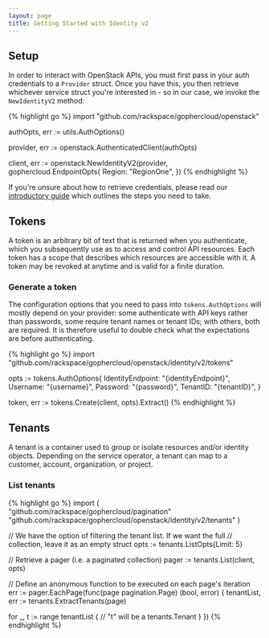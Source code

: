 ```yaml
---
layout: page
title: Getting Started with Identity v2
---
```


## Setup

In order to interact with OpenStack APIs, you must first pass in your auth
credentials to a `Provider` struct. Once you have this, you then retrieve
whichever service struct you're interested in - so in our case, we invoke the
`NewIdentityV2` method:

{% highlight go %}
import "github.com/rackspace/gophercloud/openstack"

authOpts, err := utils.AuthOptions()

provider, err := openstack.AuthenticatedClient(authOpts)

client, err := openstack.NewIdentityV2(provider, gophercloud.EndpointOpts{
  Region: "RegionOne",
})
{% endhighlight %}

If you're unsure about how to retrieve credentials, please read our [introductory
guide](/docs) which outlines the steps you need to take.

## Tokens

A token is an arbitrary bit of text that is returned when you authenticate,
which you subsequently use as to access and control API resources. Each
token has a scope that describes which resources are accessible with it. A
token may be revoked at anytime and is valid for a finite duration.

### Generate a token

The configuration options that you need to pass into `tokens.AuthOptions` will
mostly depend on your provider: some authenticate with API keys rather than
passwords, some require tenant names or tenant IDs; with others, both are
required. It is therefore useful to double check what the expectations are
before authenticating.

{% highlight go %}
import "github.com/rackspace/gophercloud/openstack/identity/v2/tokens"

opts := tokens.AuthOptions{
  IdentityEndpoint: "{identityEndpoint}",
  Username: "{username}",
  Password: "{password}",
  TenantID: "{tenantID}",
}

token, err := tokens.Create(client, opts).Extract()
{% endhighlight %}

## Tenants

A tenant is a container used to group or isolate resources and/or identity
objects. Depending on the service operator, a tenant can map to a customer,
account, organization, or project.

### List tenants

{% highlight go %}
import (
  "github.com/rackspace/gophercloud/pagination"
  "github.com/rackspace/gophercloud/openstack/identity/v2/tenants"
)

// We have the option of filtering the tenant list. If we want the full
// collection, leave it as an empty struct
opts := tenants.ListOpts{Limit: 5}

// Retrieve a pager (i.e. a paginated collection)
pager := tenants.List(client, opts)

// Define an anonymous function to be executed on each page's iteration
err := pager.EachPage(func(page pagination.Page) (bool, error) {
  tenantList, err := tenants.ExtractTenants(page)

  for _, t := range tenantList {
    // "t" will be a tenants.Tenant
  }
})
{% endhighlight %}
